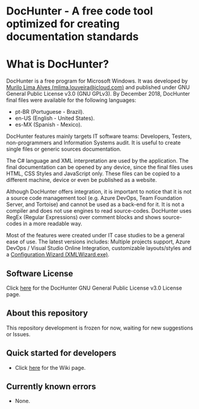 DocHunter - A free code tool optimized for creating documentation standards
=============================================================

# What is DocHunter?
DocHunter is a free program for Microsoft Windows. It was developed by [Murilo Lima Alves (mlima.louveira@icloud.com)](https://github.com/mlimaalves) and published under GNU General Public License v3.0 (GNU GPLv3).
By December 2018, DocHunter final files were available for the following languages:
* pt-BR (Portuguese - Brazil).
* en-US (English - United States).
* es-MX (Spanish - Mexico).

DocHunter features mainly targets IT software teams: Developers, Testers, non-programmers and Information Systems audit. It is useful to create single files or generic sources documentation.

The C# language and XML interpretation are used by the application. The final documentation can be opened by any device, since the final files uses HTML, CSS Styles and JavaScript only. These files can be copied to a different machine, device or even be published as a website. 

Although DocHunter offers integration, it is important to notice that it is not a source code management tool (e.g. Azure DevOps, Team Foundation Server, and Tortoise) and cannot be used as a back-end for it. It is not a compiler and does not use engines to read source-codes. DocHunter uses RegEx (Regular Expressions) over comment blocks and shows source-codes in a more readable way.

Most of the features were created under IT case studies to be a general ease of use. The latest versions includes: Multiple projects support, Azure DevOps / Visual Studio Online Integration, customizable layouts/styles and a [Configuration Wizard (XMLWizard.exe)](https://github.com/mlimaalves/DevDocs_XMLWizard).

Software License
---------------------
Click [here](https://github.com/mlimaalves/DocHunter/blob/master/LICENSE) for the DocHunter GNU General Public License v3.0 License page.  

About this repository
---------------------
This repository development is frozen for now, waiting for new suggestions or Issues.

Quick started for developers
----------------------------
* Click [here](https://github.com/mlimaalves/DocHunter/wiki/%5BEnglish%5D-Introduction) for the Wiki page.


Currently known errors
----------------------------
* None.

